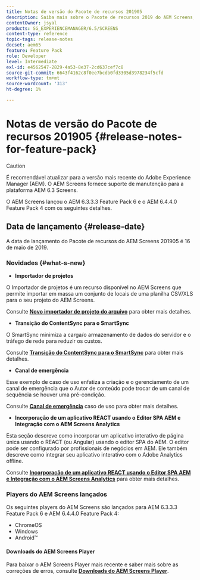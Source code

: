 ```yaml
---
title: Notas de versão do Pacote de recursos 201905
description: Saiba mais sobre o Pacote de recursos 2019 do AEM Screens, lançado em 16 de maio de 2019.
contentOwner: jsyal
products: SG_EXPERIENCEMANAGER/6.5/SCREENS
content-type: reference
topic-tags: release-notes
docset: aem65
feature: Feature Pack
role: Developer
level: Intermediate
exl-id: e4562547-2829-4a53-8e37-2cd637cef7c8
source-git-commit: 6643f4162c8f0ee7bcdb0fd3305d3978234f5cfd
workflow-type: tm+mt
source-wordcount: '313'
ht-degree: 1%

---
```


# Notas de versão do Pacote de recursos 201905 {#release-notes-for-feature-pack}

>[!CAUTION]
>
>É recomendável atualizar para a versão mais recente do Adobe Experience Manager (AEM). O AEM Screens fornece suporte de manutenção para a plataforma AEM 6.3 Screens.

O AEM Screens lançou o AEM 6.3.3.3 Feature Pack 6 e o AEM 6.4.4.0 Feature Pack 4 com os seguintes detalhes.

## Data de lançamento {#release-date}

A data de lançamento do Pacote de recursos do AEM Screens 201905 é 16 de maio de 2019.

### Novidades {#what-s-new}

* **Importador de projetos**

O Importador de projetos é um recurso disponível no AEM Screens que permite importar em massa um conjunto de locais de uma planilha CSV/XLS para o seu projeto do AEM Screens.

Consulte **[Novo importador de projeto do arquivo](project-importer.md)** para obter mais detalhes.

* **Transição do ContentSync para o SmartSync**

O SmartSync minimiza a carga/o armazenamento de dados do servidor e o tráfego de rede para reduzir os custos.

Consulte **[Transição do ContentSync para o SmartSync](smartsync.md)** para obter mais detalhes.

* **Canal de emergência**

Esse exemplo de caso de uso enfatiza a criação e o gerenciamento de um canal de emergência que o Autor de conteúdo pode trocar de um canal de sequência se houver uma pré-condição.

Consulte **[Canal de emergência](emergency-channel.md)** caso de uso para obter mais detalhes.

* **Incorporação de um aplicativo REACT usando o Editor SPA AEM e Integração com o AEM Screens Analytics**

Esta seção descreve como incorporar um aplicativo interativo de página única usando o REACT (ou Angular) usando o editor SPA do AEM. O editor pode ser configurado por profissionais de negócios em AEM. Ele também descreve como integrar seu aplicativo interativo com o Adobe Analytics offline.

Consulte **[Incorporação de um aplicativo REACT usando o Editor SPA AEM e Integração com o AEM Screens Analytics](embedding-react-app.md)** para obter mais detalhes.

### Players do AEM Screens lançados

Os seguintes players do AEM Screens são lançados para AEM 6.3.3.3 Feature Pack 6 e AEM 6.4.4.0 Feature Pack 4:

* ChromeOS
* Windows
* Android™

#### Downloads do AEM Screens Player

Para baixar o AEM Screens Player mais recente e saber mais sobre as correções de erros, consulte **[Downloads do AEM Screens Player](https://download.macromedia.com/screens/)**.
